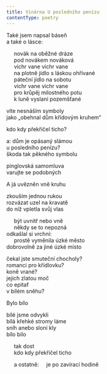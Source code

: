 ```yaml
---
title: Vinárna U posledního penízu
contentType: poetry
---
```


<section>

Také jsem napsal báseň  
a také o lásce:

</section>

<section>

     novák na oběžné dráze  
     pod novákem nováková  
     vichr vane vichr vane  
     na plotně jídlo s láskou ohřívané  
     páteční jídlo na sobotu  
     vichr vane vichr vane  
     pro krůpěj milostného potu  
     k luně vyslaní pozemšťané

</section>

<section>

víte nesnáším symboly  
jako „obehnal dům křídovým kruhem“

</section>

<section>

kdo kdy překřičel ticho?

</section>

<section>

a: dům je opásaný slámou  
u posledního penízu?  
škoda tak pěkného symbolu

</section>

<section>

pinglovská samomluva  
varujte se podobných

</section>

<section>

A já uvězněn vně kruhu

</section>

<section>

zkouším jednou rukou  
rozvázat uzel na kravatě  
do níž vpletla svůj vlas

</section>

<section>

     být uvnitř nebo vně  
     někdy se to nepozná  
odkašlal si vrchní:  
     prostě vyměnila úzké město  
dobrovolně za jiné úzké místo

</section>

<section>

čekal jste smuteční chocholy?  
romanci pro křídlovku?  
koně vrané?  
jejich zlatou moč  
co epitaf  
v bílém sněhu?

</section>

<section>

Bylo bílo

</section>

<section>

bílé jsme odvykli  
bílá křehké stromy láme  
sníh anebo sloní kly  
bílo bílo

</section>

<section>

     tak dost  
     kdo kdy překřičel ticho

</section>

<section>

     a ostatně:     je po zavírací hodině

</section>
